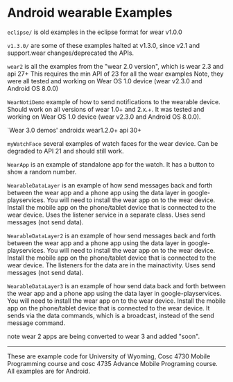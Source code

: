 Android wearable Examples
========

`eclipse/` is old examples in the eclipse format for wear v1.0.0 

`v1.3.0/` are some of these examples halted at v1.3.0, since v2.1 and support.wear changes/deprecated the APIs.

`wear2` is all the examples from the "wear 2.0 version", which is wear 2.3 and api 27+  This requires the min API of 23 for all the wear examples  Note, they were all tested and working on Wear OS 1.0 device (wear v2.3.0 and Android OS 8.0.0)

`WearNotiDemo` example of how to send notifications to the wearable device.  Should work on all versions of wear 1.0+ and 2.x.+.  It was tested and working on Wear OS 1.0 device (wear v2.3.0 and Android OS 8.0.0).

`Wear 3.0 demos' androidx wear1.2.0+ api 30+

`myWatchFace` several examples of watch faces for the wear device. Can be degraded to API 21 and should still work.

`WearApp` is an example of standalone app for the watch. It has a button to show a random number.  

`WearableDataLayer` is an example of how send messages back and forth between the wear app and a phone app using the data layer in google-playservices.  You will need to install the wear app on to the wear device.  Install the mobile app on the phone/tablet device that is connected to the wear device.  Uses the listener service in a separate class.  Uses send messages (not send data).

`WearableDataLayer2` is an example of how send messages back and forth between the wear app and a phone app using the data layer in google-playservices.  You will need to install the wear app on to the wear device.  Install the mobile app on the phone/tablet device that is connected to the wear device.  The listeners for the data are in the mainactivity. Uses send messages (not send data).

`WearableDataLayer3` is an example of how send data back and forth between the wear app and a phone app using the data layer in google-playservices.  You will need to install the wear app on to the wear device.  Install the mobile app on the phone/tablet device that is connected to the wear device.  It sends via the data commands, which is a broadcast, instead of the send message command.

note wear 2 apps are being converted to wear 3 and added "soon".

---

These are example code for University of Wyoming, Cosc 4730 Mobile Programming course and cosc 4735 Advance Mobile Programing course. 
All examples are for Android.
